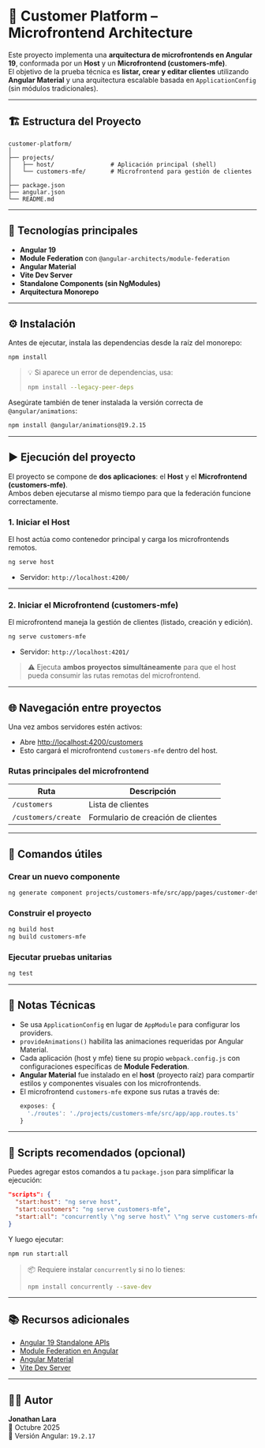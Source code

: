 # 🧩 Customer Platform – Microfrontend Architecture

Este proyecto implementa una **arquitectura de microfrontends en Angular 19**, conformada por un **Host** y un **Microfrontend (customers-mfe)**.  
El objetivo de la prueba técnica es **listar, crear y editar clientes** utilizando **Angular Material** y una arquitectura escalable basada en `ApplicationConfig` (sin módulos tradicionales).

---

## 🏗️ Estructura del Proyecto

```
customer-platform/
│
├── projects/
│   ├── host/                # Aplicación principal (shell)
│   └── customers-mfe/       # Microfrontend para gestión de clientes
│
├── package.json
├── angular.json
└── README.md
```

---

## 🧱 Tecnologías principales

- **Angular 19**
- **Module Federation** con `@angular-architects/module-federation`
- **Angular Material**
- **Vite Dev Server**
- **Standalone Components (sin NgModules)**
- **Arquitectura Monorepo**

---

## ⚙️ Instalación

Antes de ejecutar, instala las dependencias desde la raíz del monorepo:

```bash
npm install
```

> 💡 Si aparece un error de dependencias, usa:
> ```bash
> npm install --legacy-peer-deps
> ```

Asegúrate también de tener instalada la versión correcta de `@angular/animations`:

```bash
npm install @angular/animations@19.2.15
```

---

## ▶️ Ejecución del proyecto

El proyecto se compone de **dos aplicaciones**: el **Host** y el **Microfrontend (customers-mfe)**.  
Ambos deben ejecutarse al mismo tiempo para que la federación funcione correctamente.

### 1. Iniciar el **Host**

El host actúa como contenedor principal y carga los microfrontends remotos.

```bash
ng serve host
```

- Servidor: `http://localhost:4200/`

---

### 2. Iniciar el **Microfrontend (customers-mfe)**

El microfrontend maneja la gestión de clientes (listado, creación y edición).

```bash
ng serve customers-mfe
```

- Servidor: `http://localhost:4201/`

> ⚠️ Ejecuta **ambos proyectos simultáneamente** para que el host pueda consumir las rutas remotas del microfrontend.

---

## 🌐 Navegación entre proyectos

Una vez ambos servidores estén activos:

- Abre [http://localhost:4200/customers](http://localhost:4200/customers)
- Esto cargará el microfrontend `customers-mfe` dentro del host.

### Rutas principales del microfrontend
| Ruta | Descripción |
|------|--------------|
| `/customers` | Lista de clientes |
| `/customers/create` | Formulario de creación de clientes |

---

## 🧰 Comandos útiles

### Crear un nuevo componente
```bash
ng generate component projects/customers-mfe/src/app/pages/customer-detail
```

### Construir el proyecto
```bash
ng build host
ng build customers-mfe
```

### Ejecutar pruebas unitarias
```bash
ng test
```

---

## 🧠 Notas Técnicas

- Se usa `ApplicationConfig` en lugar de `AppModule` para configurar los providers.
- `provideAnimations()` habilita las animaciones requeridas por Angular Material.
- Cada aplicación (host y mfe) tiene su propio `webpack.config.js` con configuraciones específicas de **Module Federation**.
- **Angular Material** fue instalado en el **host** (proyecto raíz) para compartir estilos y componentes visuales con los microfrontends.
- El microfrontend `customers-mfe` expone sus rutas a través de:
  ```js
  exposes: {
    './routes': './projects/customers-mfe/src/app/app.routes.ts'
  }
  ```

---

## 📜 Scripts recomendados (opcional)

Puedes agregar estos comandos a tu `package.json` para simplificar la ejecución:

```json
"scripts": {
  "start:host": "ng serve host",
  "start:customers": "ng serve customers-mfe",
  "start:all": "concurrently \"ng serve host\" \"ng serve customers-mfe\""
}
```

Y luego ejecutar:

```bash
npm run start:all
```

> 📦 Requiere instalar `concurrently` si no lo tienes:
> ```bash
> npm install concurrently --save-dev
> ```

---

## 📚 Recursos adicionales

- [Angular 19 Standalone APIs](https://angular.dev/guide/standalone-components)
- [Module Federation en Angular](https://www.angulararchitects.io/guide/module-federation/)
- [Angular Material](https://material.angular.dev)
- [Vite Dev Server](https://vitejs.dev/)

---

## 👨‍💻 Autor

**Jonathan Lara**  
📅 Octubre 2025  
🔧 Versión Angular: `19.2.17`
